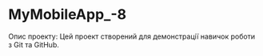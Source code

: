 # MyMobileApp_-8
Опис проекту:
Цей проект створений для демонстрації навичок роботи з Git та
GitHub.
